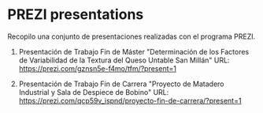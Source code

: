 # PREZI presentations
Recopilo una conjunto de presentaciones realizadas con el programa PREZI.

1. Presentación de Trabajo Fin de Máster "Determinación de los Factores de Variabilidad de la Textura del Queso Untable San Millán"
   URL: https://prezi.com/gznsn5e-f4mo/tfm/?present=1

2. Presentación de Trabajo Fin de Carrera "Proyecto de Matadero Industrial y Sala de Despiece de Bobino"
   URL: https://prezi.com/qcp59v_ispnd/proyecto-fin-de-carrera/?present=1

   


